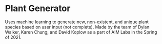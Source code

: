 # Plant Generator

Uses machine learning to generate new, non-existent, and unique plant species based on user input (not complete). 
Made by the team of Dylan Walker, Karen Chung, and David Koplow as a part of AIM Labs in the Spring of 2021.
